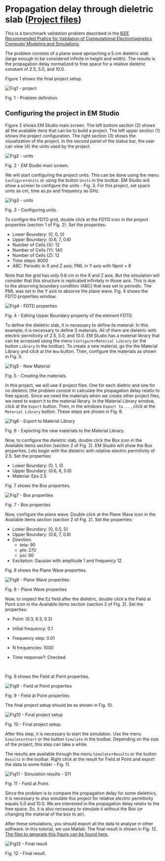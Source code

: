 # Propagation delay through dieletric slab ([Project files](prj_microstrip_low_pass_filter.emstudio))

[][1]

This is a benchmark validation problem described in the [IEEE Recommended Pratice for Validation of Computational Electromagnetics Computer Modeling and Simulations][1].

The problem consists of a plane wave aproaching a 5 cm dieletric slab (large enough to be considered infinite in height and width). The results is the propagation delay normalized to free space for a relative dieletric constant of 2.5, 5.0, and 10.0.

Figure 1 shows the final project setup.



![Fig1 - project](figs/fig1.png)

Fig. 1 - Problem definition.

## Configuring the project in EM Studio

Figure 2 shows EM Studio main screen. The left bottom section (2) shows all the available itens that can be to build a project. The left upper section (1) shows the project configuration. The right section (3) shows the visualization of the project. In the second panel of the status bar, the user can view (4) the units used by the project.



![Fig2 - units](figs/fig2.png)

Fig. 2 - EM Studio main screen.



We will start configuring the project units. This can be done using the menu `Configure`>`Units` or using the button `Units` in the toolbar. EM Studio will show a screen to configure the units - Fig. 3. For this project, set space units as cm, time as ps and frequency as GHz.

![Fig3 - units](figs/fig3.png)

Fig. 3 - Configuring units.



To configre the FDTD grid, double click at the FDTD icon in the project properties (section 1 of Fig. 2). Set the properties:

- Lower Boundary: (0, 0, 0)
- Upper Boundary: (0.6, 7, 0.6)
- Number of Cells (X): 12
- Number of Cells (Y): 140
- Number of Cells (Z): 12
- Time steps: 8000
- ABC: Periodic in X and Z axis; PML in Y axis with Npml = 8


Note that the grid has only 0.6 cm in the X and Z axis. But the simulation will consider that this structure is replicated infinitely in those axis. This is due to the absorving boundary condition (ABC) that was set to periodic. The PML was set in the Y axis to absorve the plane wave. Fig. 4 shows the FDTD properties window.

![Fig4 - FDTD properties](figs/fig4.png)

Fig. 4 - Editing Upper Boundary property of the element FDTD.



To define the dieletric slab, it is necessary to define its material. In this example, it is necessary to define 3 materials. All of them are dieletric with electric permitivity of 2.5, 5.0, and 10.0. EM Studio has a material library that can be accessed using the menu `Configure`>`Material Library` (or the button `Library` in the toolbar). To create a new material, go the the Material Library and click at the `New` button. Then, configure the materials as shown in Fig. 5.

![Fig5 - New Material](figs/fig5.png)

Fig. 5 - Creating the materials.

In this project, we will use 4 project files. One for each dieltric and one for no dieletric (the problem consist in calculate the propagation delay relativ to free space). Since we need the materials when we create other project files, we need to export it to the material library. In the Material Library window, click at the `Export` button. Then, in the windows `Export to...` , click at the `Material Library` button. These steps are shown in Fig. 6.

![Fig6 - Export to Material Library](figs/fig6.png)

Fig. 6 - Exporting the new materials to the Material Library.

Now, to configure the dieletric slab, double click the Box icon in the Available items section (section 2 of Fig. 2). EM Studio will show the Box properties. Lets begin with the dieletric with relative electric permitivity of 2.5. Set the properties:

- Lower Boundary: (0, 1, 0)
- Upper Boundary: (0.6, 6, 0.6)
- Material: Eps 2.5

Fig. 7 shows the Box properties. 

![Fig7 - Box properties](figs/fig7.png)

Fig. 7 - Box properties



Now, configure the plane wave. Double click at the Plane Wave icon in the Available items section (section 2 of Fig. 2). Set the properties:

- Lower Boundary: (0, 0.5, 0)
- Upper Boundary: (0.6, 7, 0.6)
- Direction:
  - teta: 90
  - phi: 270
  - psi: 90
- Excitation: Gausian with amplitude 1 and frequency 12.

Fig. 8 shows the Plane Wave properties. 

![Fig8 - Plane Wave properties](figs/fig8.png)

Fig. 8 - Plane Wave properties



Now, to inspect the Ez field after the dieletric, double click a the Field at Point icon in the Available items section (section 2 of Fig. 2). Set the properties:

- Point: (0.3, 6.3, 0.3)

- Initial frequency: 0.1

- Frequency step: 0.01

- N frequencies: 1000

- Time response?: Checked

  ​

Fig. 9 shows the Field at Point properties. 

![Fig9 - Field at Point properties](figs/fig9.png)

Fig. 9 - Field at Point properties



The final project setup should be as shown in Fig. 10.

![Fig10 - Final project setup](figs/fig10.png)

Fig. 10 - Final project setup.



After this step, it is necessary to start the simulation. Use the menu `Simulate`>`Start` or the button `Simulate` in the toolbar. Depending on the size of the project, this step can take a while.

The results are available through the menu `Simulate`>`Results` or the button `Results` in the toolbar. Right click at the result for Field at Point and export the data to some folder - Fig. 11. 



![Fig11 - Simulation results - S11](figs/fig11.png)

Fig. 11 - Field at Point.



Since the problem is to compare the propagation delay for some dieletrics, it is necessary to also simulate this project for relative electric permitivity equals 5.0 and 10.0. We are interested in the propagation delay relativ to the free space. So, it is also necessary to simulate it without the Box (or changing the material of the box to air).

After these simulations, you should export all the data to analyse in other software. In this tutorial, we use Matlab. The final result is shown in Fig. 12. [The files to generate this figure can be found here.](comparison.rar)



![Fig12 - Final result](figs/fig12.png)

Fig. 12 - Final result.



[1]: https://doi.org/10.1109/IEEESTD.2011.5721917